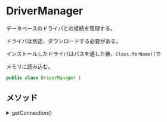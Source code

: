 # DriverManager

データベースのドライバとの接続を管理する。

ドライバは別途、ダウンロードする必要がある。

インストールしたドライバはパスを通した後、`Class.forName()`で

メモリに読み込む。

```java
public class DriverManager {

```

## メソッド

<details><summary>getConnection()</summary>

### getConnection()

データベースとのコネクションを取得する。

```java
@CallerSensitive
public static Connection getConnection(String url)
    throws SQLException;

public static Connection getConnection(
    String url,
    String user,
    String password
) throws SQLException;

@CallerSensitive
public static Connection getConnection(
    String url,
    java.util.Properties info
) throws SQLException;

```

</details>

